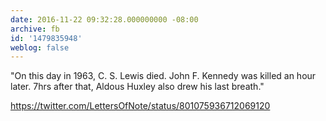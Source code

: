 ```yaml
---
date: 2016-11-22 09:32:28.000000000 -08:00
archive: fb
id: '1479835948'
weblog: false
---
```


"On this day in 1963, C. S. Lewis died. John F. Kennedy was killed an hour later. 7hrs after that, Aldous Huxley also drew his last breath."

https://twitter.com/LettersOfNote/status/801075936712069120
